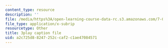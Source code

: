 ```yaml
---
content_type: resource
description: ''
file: /media/https%3A/open-learning-course-data-rc.s3.amazonaws.com/7-016-introductory-biology-fall-2018/a2c725d88247252ccaf2c1ae47084571_qtGHKiAROig.srt
file_type: application/x-subrip
resourcetype: Other
title: 3play caption file
uid: a2c725d8-8247-252c-caf2-c1ae47084571
---
```

